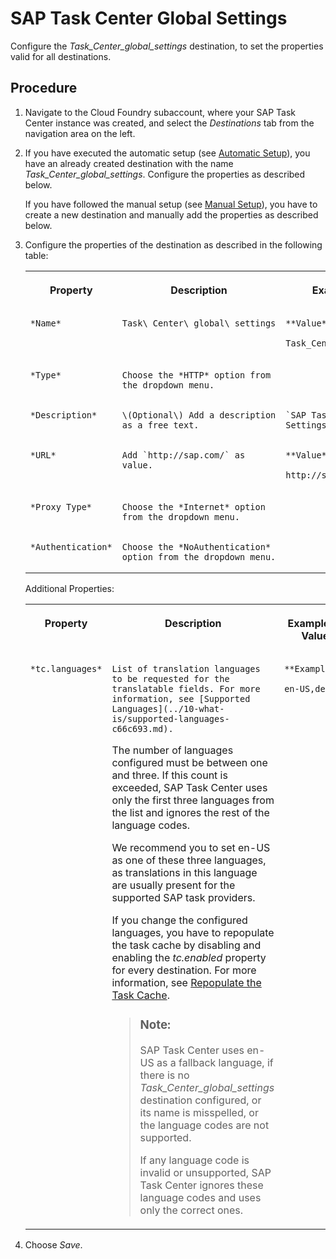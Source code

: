 <!-- loio99e53020ef7441cda1e72f843404fa5f -->

# SAP Task Center Global Settings

Configure the *Task\_Center\_global\_settings* destination, to set the properties valid for all destinations.



## Procedure

1.  Navigate to the Cloud Foundry subaccount, where your SAP Task Center instance was created, and select the *Destinations* tab from the navigation area on the left.

2.  If you have executed the automatic setup \(see [Automatic Setup](../30-initial-setup/automatic-setup-3a49967.md)\), you have an already created destination with the name *Task\_Center\_global\_settings*. Configure the properties as described below.

    If you have followed the manual setup \(see [Manual Setup](../30-initial-setup/manual-setup-0f00d3d.md)\), you have to create a new destination and manually add the properties as described below.

3.  Configure the properties of the destination as described in the following table:


    <table>
    <tr>
    <th valign="top">

    Property


    
    </th>
    <th valign="top">

    Description


    
    </th>
    <th valign="top">

    Example or Value


    
    </th>
    </tr>
    <tr>
    <td valign="top">
    
        *Name*


    
    </td>
    <td valign="top">
    
        Task\_Center\_global\_settings


    
    </td>
    <td valign="top">
    
        **Value**:

    `Task_Center_global_settings`


    
    </td>
    </tr>
    <tr>
    <td valign="top">
    
        *Type*


    
    </td>
    <td valign="top">
    
        Choose the *HTTP* option from the dropdown menu.


    
    </td>
    <td valign="top">
    
         


    
    </td>
    </tr>
    <tr>
    <td valign="top">
    
        *Description*


    
    </td>
    <td valign="top">
    
        \(Optional\) Add a description as a free text.


    
    </td>
    <td valign="top">
    
        `SAP Task Center Global Settings`


    
    </td>
    </tr>
    <tr>
    <td valign="top">
    
        *URL*


    
    </td>
    <td valign="top">
    
        Add `http://sap.com/` as value.


    
    </td>
    <td valign="top">
    
        **Value**:

    `http://sap.com/`


    
    </td>
    </tr>
    <tr>
    <td valign="top">
    
        *Proxy Type*


    
    </td>
    <td valign="top">
    
        Choose the *Internet* option from the dropdown menu.


    
    </td>
    <td valign="top">
    
         


    
    </td>
    </tr>
    <tr>
    <td valign="top">
    
        *Authentication*


    
    </td>
    <td valign="top">
    
        Choose the *NoAuthentication* option from the dropdown menu.


    
    </td>
    <td valign="top">
    
         


    
    </td>
    </tr>
    </table>
    
    Additional Properties:


    <table>
    <tr>
    <th valign="top">

    Property


    
    </th>
    <th valign="top">

    Description


    
    </th>
    <th valign="top">

    Example or Value


    
    </th>
    </tr>
    <tr>
    <td valign="top">
    
        *tc.languages*


    
    </td>
    <td valign="top">
    
        List of translation languages to be requested for the translatable fields. For more information, see [Supported Languages](../10-what-is/supported-languages-c66c693.md).

    The number of languages configured must be between one and three. If this count is exceeded, SAP Task Center uses only the first three languages from the list and ignores the rest of the language codes.

    We recommend you to set en-US as one of these three languages, as translations in this language are usually present for the supported SAP task providers.

    If you change the configured languages, you have to repopulate the task cache by disabling and enabling the *tc.enabled* property for every destination. For more information, see [Repopulate the Task Cache](repopulate-the-task-cache-e93aa71.md).

    > ### Note:  
    > SAP Task Center uses en-US as a fallback language, if there is no *Task\_Center\_global\_settings* destination configured, or its name is misspelled, or the language codes are not supported.
    > 
    > If any language code is invalid or unsupported, SAP Task Center ignores these language codes and uses only the correct ones.


    
    </td>
    <td valign="top">
    
        **Example**:

    `en-US,de-DE`


    
    </td>
    </tr>
    </table>
    
4.  Choose *Save*.


